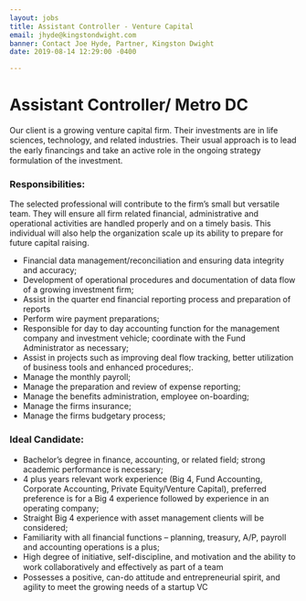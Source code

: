 ```yaml
---
layout: jobs
title: Assistant Controller - Venture Capital
email: jhyde@kingstondwight.com
banner: Contact Joe Hyde, Partner, Kingston Dwight
date: 2019-08-14 12:29:00 -0400

---
```

# **Assistant Controller/ Metro DC**

Our client is a growing venture capital firm. Their investments are in life sciences, technology, and related industries. Their usual approach is to lead the early ﬁnancings and take an active role in the ongoing strategy formulation of the investment.

### **Responsibilities:**

The selected professional will contribute to the firm’s small but versatile team. They will ensure all firm related financial, administrative and operational activities are handled properly and on a timely basis. This individual will also help the organization scale up its ability to prepare for future capital raising.

* Financial data management/reconciliation and ensuring data integrity and accuracy;
* Development of operational procedures and documentation of data flow of a growing investment firm;
* Assist in the quarter end financial reporting process and preparation of reports
* Perform wire payment preparations;
* Responsible for day to day accounting function for the management company and investment vehicle; coordinate with the Fund Administrator as necessary;
* Assist in projects such as improving deal flow tracking, better utilization of business tools and enhanced procedures;.
* Manage the monthly payroll;
* Manage the preparation and review of expense reporting;
* Manage the benefits administration, employee on-boarding;
* Manage the firms insurance;
* Manage the firms budgetary process;

### **Ideal Candidate:**

* Bachelor’s degree in finance, accounting, or related field; strong academic performance is necessary;
* 4 plus years relevant work experience (Big 4, Fund Accounting, Corporate Accounting, Private Equity/Venture Capital), preferred preference is for a Big 4 experience followed by experience in an operating company;
* Straight Big 4 experience with asset management clients will be considered;
* Familiarity with all financial functions – planning, treasury, A/P, payroll and accounting operations is a plus;
* High degree of initiative, self-discipline, and motivation and the ability to work collaboratively and eﬀectively as part of a team
* Possesses a positive, can-do attitude and entrepreneurial spirit, and agility to meet the growing needs of a startup VC